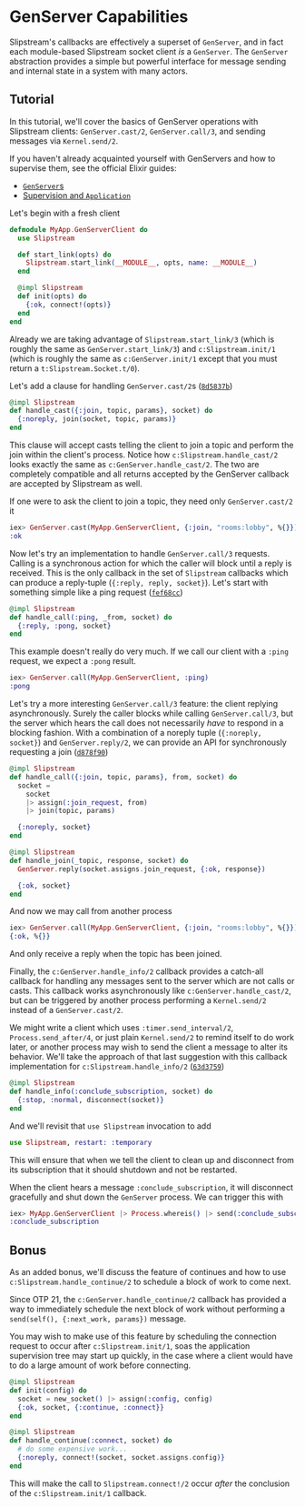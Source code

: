 # GenServer Capabilities

Slipstream's callbacks are effectively a superset of `GenServer`, and in
fact each module-based Slipstream socket client _is_ a `GenServer`. The
`GenServer` abstraction provides a simple but powerful interface for message
sending and internal state in a system with many actors.

## Tutorial

In this tutorial, we'll cover the basics of GenServer operations with
Slipstream clients: `GenServer.cast/2`, `GenServer.call/3`, and sending
messages via `Kernel.send/2`.

If you haven't already acquainted yourself with GenServers and how to supervise
them, see the official Elixir guides:

- [`GenServer`s](https://elixir-lang.org/getting-started/mix-otp/genserver.html)
- [Supervision and `Application`](https://elixir-lang.org/getting-started/mix-otp/supervisor-and-application.html)

Let's begin with a fresh client

```elixir
defmodule MyApp.GenServerClient do
  use Slipstream

  def start_link(opts) do
    Slipstream.start_link(__MODULE__, opts, name: __MODULE__)
  end

  @impl Slipstream
  def init(opts) do
    {:ok, connect!(opts)}
  end
end
```

Already we are taking advantage of `Slipstream.start_link/3` (which is roughly
the same as `GenServer.start_link/3`) and `c:Slipstream.init/1` (which is
roughly the same as `c:GenServer.init/1` except that you must return a
`t:Slipstream.Socket.t/0`).

Let's add a clause for handling `GenServer.cast/2`s
([`8d5837b`](https://github.com/NFIBrokerage/slipstream/commit/8d5837b8bdc6801dd8538fe78aefa06631f07b21))

```elixir
@impl Slipstream
def handle_cast({:join, topic, params}, socket) do
  {:noreply, join(socket, topic, params)}
end
```

This clause will accept casts telling the client to join a topic and perform
the join within the client's process. Notice how `c:Slipstream.handle_cast/2`
looks exactly the same as `c:GenServer.handle_cast/2`. The two are completely
compatible and all returns accepted by the GenServer callback are accepted by
Slipstream as well.

If one were to ask the client to join a topic, they need only
`GenServer.cast/2` it

```elixir
iex> GenServer.cast(MyApp.GenServerClient, {:join, "rooms:lobby", %{}})
:ok
```

Now let's try an implementation to handle `GenServer.call/3` requests. Calling
is a synchronous action for which the caller will block until a reply is
received. This is the only callback in the set of `Slipstream` callbacks which
can produce a reply-tuple (`{:reply, reply, socket}`). Let's start with
something simple like a ping request
([`fef68cc`](https://github.com/NFIBrokerage/slipstream/commit/fef68cce490b4dc02d21bc39e16d9ad12b47c5d4))

```elixir
@impl Slipstream
def handle_call(:ping, _from, socket) do
  {:reply, :pong, socket}
end
```

This example doesn't really do very much. If we call our client with a
`:ping` request, we expect a `:pong` result.

```elixir
iex> GenServer.call(MyApp.GenServerClient, :ping)
:pong
```

Let's try a more interesting `GenServer.call/3` feature: the client replying
asynchronously. Surely the caller blocks while calling `GenServer.call/3`, but
the server which hears the call does not necessarily _have_ to respond in a
blocking fashion. With a combination of a noreply tuple (`{:noreply, socket}`)
and `GenServer.reply/2`, we can provide an API for synchronously requesting a
join
([`d878f90`](https://github.com/NFIBrokerage/slipstream/commit/d878f90c9b8c0e5f3f0de001dc3881e8a46a78c4))

```elixir
@impl Slipstream
def handle_call({:join, topic, params}, from, socket) do
  socket =
    socket
    |> assign(:join_request, from)
    |> join(topic, params)

  {:noreply, socket}
end

@impl Slipstream
def handle_join(_topic, response, socket) do
  GenServer.reply(socket.assigns.join_request, {:ok, response})

  {:ok, socket}
end
```

And now we may call from another process

```elixir
iex> GenServer.call(MyApp.GenServerClient, {:join, "rooms:lobby", %{}})
{:ok, %{}}
```

And only receive a reply when the topic has been joined.

Finally, the `c:GenServer.handle_info/2` callback provides a catch-all callback
for handling any messages sent to the server which are not calls or casts.
This callback works asynchronously like `c:GenServer.handle_cast/2`, but can
be triggered by another process performing a `Kernel.send/2` instead of a
`GenServer.cast/2`.

We might write a client which uses `:timer.send_interval/2`,
`Process.send_after/4`, or just plain `Kernel.send/2` to remind itself to do
work later, or another process may wish to send the client a message to
alter its behavior. We'll take the approach of that last suggestion with this
callback implementation for `c:Slipstream.handle_info/2`
([`63d3759`](https://github.com/NFIBrokerage/slipstream/commit/63d37591879ef2085c154f281357cad203cb6ba8))

```elixir
@impl Slipstream
def handle_info(:conclude_subscription, socket) do
  {:stop, :normal, disconnect(socket)}
end
```

And we'll revisit that `use Slipstream` invocation to add

```elixir
use Slipstream, restart: :temporary
```

This will ensure that when we tell the client to clean up and disconnect from
its subscription that it should shutdown and not be restarted.

When the client hears a message `:conclude_subscription`, it will disconnect
gracefully and shut down the `GenServer` process. We can trigger this with

```elixir
iex> MyApp.GenServerClient |> Process.whereis() |> send(:conclude_subscription)
:conclude_subscription
```

## Bonus

As an added bonus, we'll discuss the feature of continues and how to use
`c:Slipstream.handle_continue/2` to schedule a block of work to come next.

Since OTP 21, the `c:GenServer.handle_continue/2` callback has provided a way
to immediately schedule the next block of work without performing a
`send(self(), {:next_work, params})` message.

You may wish to make use of this feature by scheduling the connection request
to occur after `c:Slipstream.init/1`, soas the application supervision tree
may start up quickly, in the case where a client would have to do a large
amount of work before connecting.

```elixir
@impl Slipstream
def init(config) do
  socket = new_socket() |> assign(:config, config)
  {:ok, socket, {:continue, :connect}}
end

@impl Slipstream
def handle_continue(:connect, socket) do
  # do some expensive work...
  {:noreply, connect!(socket, socket.assigns.config)}
end
```

This will make the call to `Slipstream.connect!/2` occur _after_ the conclusion
of the `c:Slipstream.init/1` callback.
